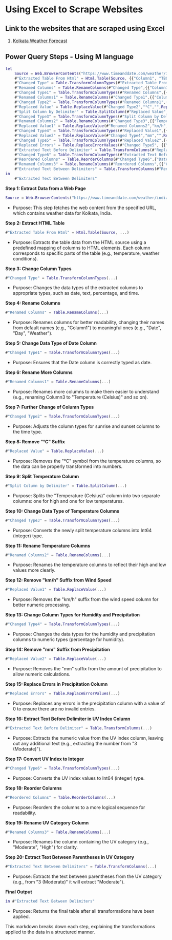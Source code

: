 # Using Excel to Scrape Websites

## Link to the websites that are scraped using Excel
1. <a href = "https://www.timeanddate.com/weather/india/kolkata/ext" target="_blank">Kolkata Weather Forecast</a>

## Power Query Steps - Using M language 

```m
let
    Source = Web.BrowserContents("https://www.timeanddate.com/weather/india/kolkata/ext"),
    #"Extracted Table From Html" = Html.Table(Source, {{"Column1", "TBODY TH"}, {"Column2", ".soft"}, {"Column3", ".wt-ic + *"}, {"Column4", ".small"}, {"Column5", ".small + *"}, {"Column6", "TD:nth-child(6)"}, {"Column7", "TD:nth-child(8)"}, {"Column8", "TD:nth-child(9)"}, {"Column9", "TD:nth-child(10)"}, {"Column10", "TD:nth-child(11)"}, {"Column11", "TD:nth-child(12)"}, {"Column12", "TD:nth-child(13)"}, {"Column13", ".smaller:nth-child(2)"}}, [RowSelector="TBODY TR"]),
    #"Changed Type" = Table.TransformColumnTypes(#"Extracted Table From Html",{{"Column1", type date}, {"Column2", type text}, {"Column3", type text}, {"Column4", type text}, {"Column5", type text}, {"Column6", type text}, {"Column7", Percentage.Type}, {"Column8", Percentage.Type}, {"Column9", type text}, {"Column10", type text}, {"Column11", type time}, {"Column12", type time}, {"Column13", type text}}),
    #"Renamed Columns" = Table.RenameColumns(#"Changed Type",{{"Column1", "Date"}}),
    #"Changed Type1" = Table.TransformColumnTypes(#"Renamed Columns",{{"Date", type date}}),
    #"Renamed Columns1" = Table.RenameColumns(#"Changed Type1",{{"Column2", "Day"}, {"Column3", "Temperature (Celicius)"}, {"Column4", "Weather"}, {"Column5", "Feels Like(Celcius)"}, {"Column6", "Wind Speed(km/h)"}, {"Column7", "Humidity(%)"}, {"Column8", "Chance of Precipitation(%)"}, {"Column9", "Amout of Precipitation(mm)"}, {"Column10", "UV (Sun)"}, {"Column11", "Sunrise"}, {"Column12", "Sunset"}}),
    #"Changed Type2" = Table.TransformColumnTypes(#"Renamed Columns1",{{"Sunrise", type time}}),
    #"Replaced Value" = Table.ReplaceValue(#"Changed Type2","°C","",Replacer.ReplaceText,{"Temperature (Celicius)","Feels Like(Celcius)"}),
    #"Split Column by Delimiter" = Table.SplitColumn(#"Replaced Value", "Temperature (Celicius)", Splitter.SplitTextByDelimiter("/", QuoteStyle.Csv), {"Temperature (Celicius).1", "Temperature (Celicius).2"}),
    #"Changed Type3" = Table.TransformColumnTypes(#"Split Column by Delimiter",{{"Temperature (Celicius).1", Int64.Type}, {"Temperature (Celicius).2", Int64.Type}}),
    #"Renamed Columns2" = Table.RenameColumns(#"Changed Type3",{{"Temperature (Celicius).1", "Temperature High (Celicius)"}, {"Temperature (Celicius).2", "Temperature Low (Celicius)"}}),
    #"Replaced Value1" = Table.ReplaceValue(#"Renamed Columns2","km/h","",Replacer.ReplaceText,{"Wind Speed(km/h)"}),
    #"Changed Type4" = Table.TransformColumnTypes(#"Replaced Value1",{{"Humidity(%)", type number}, {"Chance of Precipitation(%)", type number}}),
    #"Replaced Value2" = Table.ReplaceValue(#"Changed Type4","mm","",Replacer.ReplaceText,{"Amout of Precipitation(mm)"}),
    #"Changed Type5" = Table.TransformColumnTypes(#"Replaced Value2",{{"Amout of Precipitation(mm)", type number}}),
    #"Replaced Errors" = Table.ReplaceErrorValues(#"Changed Type5", {{"Amout of Precipitation(mm)", 0}}),
    #"Extracted Text Before Delimiter" = Table.TransformColumns(#"Replaced Errors", {{"UV (Sun)", each Text.BeforeDelimiter(_, "("), type text}}),
    #"Changed Type6" = Table.TransformColumnTypes(#"Extracted Text Before Delimiter",{{"UV (Sun)", Int64.Type}}),
    #"Reordered Columns" = Table.ReorderColumns(#"Changed Type6",{"Date", "Day", "Temperature High (Celicius)", "Temperature Low (Celicius)", "Weather", "Feels Like(Celcius)", "Wind Speed(km/h)", "Humidity(%)", "Chance of Precipitation(%)", "Amout of Precipitation(mm)", "UV (Sun)", "Column13", "Sunrise", "Sunset"}),
    #"Renamed Columns3" = Table.RenameColumns(#"Reordered Columns",{{"Column13", "UV Category"}}),
    #"Extracted Text Between Delimiters" = Table.TransformColumns(#"Renamed Columns3", {{"UV Category", each Text.BetweenDelimiters(_, "(", ")"), type text}})
in
    #"Extracted Text Between Delimiters"
```

**Step 1: Extract Data from a Web Page**
```m
Source = Web.BrowserContents("https://www.timeanddate.com/weather/india/kolkata/ext")
```
- Purpose: This step fetches the web content from the specified URL, which contains weather data for Kolkata, India.

**Step 2: Extract HTML Table**
```m
#"Extracted Table From Html" = Html.Table(Source, ...)
```
- Purpose: Extracts the table data from the HTML source using a predefined mapping of columns to HTML elements. Each column corresponds to specific parts of the table (e.g., temperature, weather conditions).

**Step 3: Change Column Types**
```m
#"Changed Type" = Table.TransformColumnTypes(...)
```
- Purpose: Changes the data types of the extracted columns to appropriate types, such as date, text, percentage, and time.

**Step 4: Rename Columns**
```m
#"Renamed Columns" = Table.RenameColumns(...)
```
- Purpose: Renames columns for better readability, changing their names from default names (e.g., "Column1") to meaningful ones (e.g., "Date", "Day", "Weather").

**Step 5: Change Data Type of Date Column**
```m
#"Changed Type1" = Table.TransformColumnTypes(...)
```
- Purpose: Ensures that the Date column is correctly typed as date.

**Step 6: Rename More Columns**
```m
#"Renamed Columns1" = Table.RenameColumns(...)
```
- Purpose: Renames more columns to make them easier to understand (e.g., renaming Column3 to "Temperature (Celsius)" and so on).

**Step 7: Further Change of Column Types**
```m
#"Changed Type2" = Table.TransformColumnTypes(...)
```
- Purpose: Adjusts the column types for sunrise and sunset columns to the time type.

**Step 8: Remove "°C" Suffix**
```m
#"Replaced Value" = Table.ReplaceValue(...)
```
- Purpose: Removes the "°C" symbol from the temperature columns, so the data can be properly transformed into numbers.

**Step 9: Split Temperature Column**
```m
#"Split Column by Delimiter" = Table.SplitColumn(...)
```
- Purpose: Splits the "Temperature (Celsius)" column into two separate columns: one for high and one for low temperatures.

**Step 10: Change Data Type of Temperature Columns**
```m
#"Changed Type3" = Table.TransformColumnTypes(...)
```
- Purpose: Converts the newly split temperature columns into Int64 (integer) type.

**Step 11: Rename Temperature Columns**
```m
#"Renamed Columns2" = Table.RenameColumns(...)
```
- Purpose: Renames the temperature columns to reflect their high and low values more clearly.

**Step 12: Remove "km/h" Suffix from Wind Speed**
```m
#"Replaced Value1" = Table.ReplaceValue(...)
```
- Purpose: Removes the "km/h" suffix from the wind speed column for better numeric processing.

**Step 13: Change Column Types for Humidity and Precipitation**
```m
#"Changed Type4" = Table.TransformColumnTypes(...)
```
- Purpose: Changes the data types for the humidity and precipitation columns to numeric types (percentage for humidity).

**Step 14: Remove "mm" Suffix from Precipitation**
```m
#"Replaced Value2" = Table.ReplaceValue(...)
```
- Purpose: Removes the "mm" suffix from the amount of precipitation to allow numeric calculations.

**Step 15: Replace Errors in Precipitation Column**
```m
#"Replaced Errors" = Table.ReplaceErrorValues(...)
```
- Purpose: Replaces any errors in the precipitation column with a value of 0 to ensure there are no invalid entries.

**Step 16: Extract Text Before Delimiter in UV Index Column**
```m
#"Extracted Text Before Delimiter" = Table.TransformColumns(...)
```
- Purpose: Extracts the numeric value from the UV index column, leaving out any additional text (e.g., extracting the number from "3 (Moderate)").

**Step 17: Convert UV Index to Integer**
```m
#"Changed Type6" = Table.TransformColumnTypes(...)
```
- Purpose: Converts the UV index values to Int64 (integer) type.

**Step 18: Reorder Columns**
```m
#"Reordered Columns" = Table.ReorderColumns(...)
```
- Purpose: Reorders the columns to a more logical sequence for readability.

**Step 19: Rename UV Category Column**
```m
#"Renamed Columns3" = Table.RenameColumns(...)
```
- Purpose: Renames the column containing the UV category (e.g., "Moderate", "High") for clarity.

**Step 20: Extract Text Between Parentheses in UV Category**
```m
#"Extracted Text Between Delimiters" = Table.TransformColumns(...)
```
- Purpose: Extracts the text between parentheses from the UV category (e.g., from "3 (Moderate)" it will extract "Moderate").

**Final Output**
```m
in #"Extracted Text Between Delimiters"
```
- Purpose: Returns the final table after all transformations have been applied.

This markdown breaks down each step, explaining the transformations applied to the data in a structured manner.

